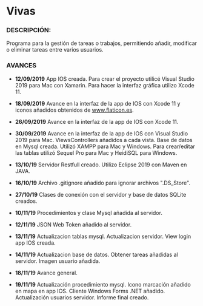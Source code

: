 # Vivas
<h3>DESCRIPCIÓN:</h3>
Programa para la gestión de tareas o trabajos, permitiendo añadir, modificar o eliminar tareas entre varios usuarios.


<h3>AVANCES</h3>

- <b>12/09/2019</b>
App IOS creada. Para crear el proyecto utilicé Visual Studio 2019 para Mac con Xamarin. Para hacer la interfaz gráfica utilizo Xcode 11.

- <b>18/09/2019</b>
Avance en la interfaz de la app de IOS con Xcode 11 y iconos añadidos obtenidos de www.flaticon.es.

- <b>26/09/2019</b>
Avance en la interfaz de la app de IOS con Xcode 11.

- <b>30/09/2019</b>
Avance en la interfaz de la app de IOS con Visual Studio 2019 para Mac. ViewsControllers añadidos a cada vista.
Base de datos en Mysql creada. Utilizó XAMPP para Mac y Windows. Para crear/editar las tablas utilizó Sequel Pro para Mac y HeidiSQL para Windows.

- <b>13/10/19</b>
Servidor Restfull creado. Utilizo Eclipse 2019 con Maven en JAVA.

- <b>16/10/19</b>
Archivo .gitignore añadido para ignorar archivos ".DS_Store".

- <b>27/10/19</b>
Clases de conexión con el servidor y base de datos SQLite creados.

- <b>10/11/19</b>
Procedimientos y clase Mysql añadida al servidor.

- <b>12/11/19</b>
JSON Web Token añadido al servidor.

- <b>13/11/19</b>
Actualizacion tablas mysql. Actualizacion servidor. View login app IOS creada.

- <b>14/11/19</b>
Actualizacion base de datos. Obtener tareas añadidas al servidor. Imagen usuario añadida.

- <b>18/11/19</b>
Avance general.

- <b>19/11/19</b>
Actualización procedimiento mysql. Icono marcación añadido en mapa en app IOS. Cliente Windows Forms .NET añadido. Actualización usuarios servidor. Informe final creado.
